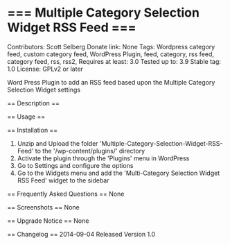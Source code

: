 === Multiple Category Selection Widget RSS Feed ===
===================================================

Contributors: Scott Selberg
Donate link: None
Tags: Wordpress category feed, custom category feed, WordPress Plugin, feed, category, rss feed, category feed, rss, rss2,
Requires at least: 3.0
Tested up to: 3.9
Stable tag: 1.0
License: GPLv2 or later

Word Press Plugin to add an RSS feed based upon the Multiple Category Selection Widget settings

== Description ==

== Usage ==

== Installation ==

1. Unzip and Upload the folder 'Multiple-Category-Selection-Widget-RSS-Feed' to the '/wp-content/plugins/' directory
2. Activate the plugin through the 'Plugins' menu in WordPress
3. Go to Settings and configure the options 
4. Go to the Widgets menu and add the 'Multi-Category Selection Widget RSS Feed' widget to the sidebar 

== Frequently Asked Questions ==
None

== Screenshots ==
None

== Upgrade Notice ==
None

== Changelog ==
2014-09-04 Released Version 1.0

